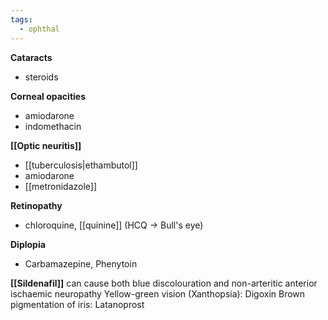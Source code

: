 ```yaml
---
tags:
  - ophthal
---
```

**Cataracts**
- steroids

**Corneal opacities**
- amiodarone
- indomethacin

**[[Optic neuritis]]**
- [[tuberculosis|ethambutol]]
- amiodarone
- [[metronidazole]]

**Retinopathy**
- chloroquine, [[quinine]] (HCQ -> Bull's eye)

**Diplopia**
- Carbamazepine, Phenytoin

**[[Sildenafil]]** can cause both blue discolouration and non-arteritic anterior ischaemic neuropathy
Yellow-green vision (Xanthopsia): Digoxin
Brown pigmentation of iris: Latanoprost